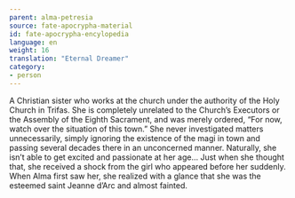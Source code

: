 ```yaml
---
parent: alma-petresia
source: fate-apocrypha-material
id: fate-apocrypha-encylopedia
language: en
weight: 16
translation: "Eternal Dreamer"
category:
- person
---
```


A Christian sister who works at the church under the authority of the Holy Church in Trifas. She is completely unrelated to the Church’s Executors or the Assembly of the Eighth Sacrament, and was merely ordered, “For now, watch over the situation of this town.” She never investigated matters unnecessarily, simply ignoring the existence of the magi in town and passing several decades there in an unconcerned manner.
Naturally, she isn’t able to get excited and passionate at her age… Just when she thought that, she received a shock from the girl who appeared before her suddenly. When Alma first saw her, she realized with a glance that she was the esteemed saint Jeanne d’Arc and almost fainted.
